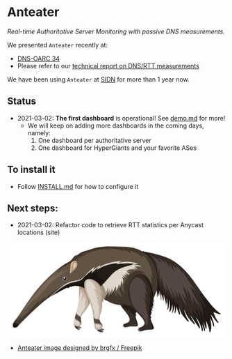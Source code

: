 # Anteater
_Real-time Authoritative Server Monitoring with passive DNS measurements._ 

We presented `Anteater` recently at:

* [DNS-OARC 34](https://indico.dns-oarc.net/event/37/contributions/812/)
* Please refer to our [technical report on DNS/RTT measurements](https://www.isi.edu/~johnh/PAPERS/Moura20a.pdf) 

We have been using `Anteater` at [SIDN](https://sidn.nl) for more than 1 year now.


## Status
* 2021-03-02: **The first dashboard** is operational!  See [demo.md](src/grafana-dashboards/demo/demo.md) for more!
  * We will keep on adding more dashboards in the coming days, namely:
    1. One dashboard per authoritative server
    1. One dashboard for HyperGiants and your favorite ASes

## To install it
* Follow [INSTALL.md](INSTALL.md) for how to configure it


## Next steps:
*  2021-03-02: Refactor code to retrieve  RTT statistics per Anycast  locations (site) 



![Anteater](resources/anteater-logo.png)


* <a href="http://www.freepik.com"> Anteater image designed by brgfx / Freepik</a>
